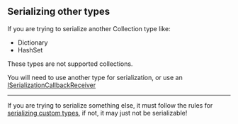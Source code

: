 ## Serializing other types
If you are trying to serialize another Collection type like:  
- Dictionary
- HashSet

These types are not supported collections.  

You will need to use another type for serialization, or use an [ISerializationCallbackReceiver](https://docs.unity3d.com/ScriptReference/ISerializationCallbackReceiver.html)

---

If you are trying to serialize something else, it must follow the rules for [serializing custom types](Serializing%20Custom%20Types.md), if not, it may just not be serializable!